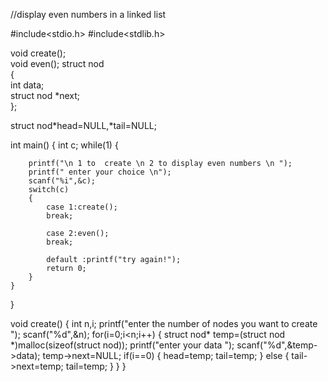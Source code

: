 //display even numbers in a linked list

#include<stdio.h>
#include<stdlib.h>

void create();                    
void even();
struct nod  
{  
    int data;  
    struct nod *next;   
};

struct nod*head=NULL,*tail=NULL;

int main()
{
	int c;
	while(1)
	{
		
		printf("\n 1 to  create \n 2 to display even numbers \n ");
		printf(" enter your choice \n");
		scanf("%i",&c);
		switch(c)
		{
			case 1:create();
			break;
		
			case 2:even();
			break;
			
			default :printf("try again!");
			return 0;
		}
	}
}

void create()
{
	int n,i;
	printf("enter the number of nodes you want to create ");
	scanf("%d",&n);
	for(i=0;i<n;i++)
	{
		struct nod* temp=(struct nod *)malloc(sizeof(struct nod));
		printf("enter your data ");
		scanf("%d",&temp->data);
		temp->next=NULL;
		if(i==0)
		{
			head=temp;
			tail=temp;
		}
		else 
		{
			tail->next=temp;
			tail=temp;
		}
	}
 } 
 
